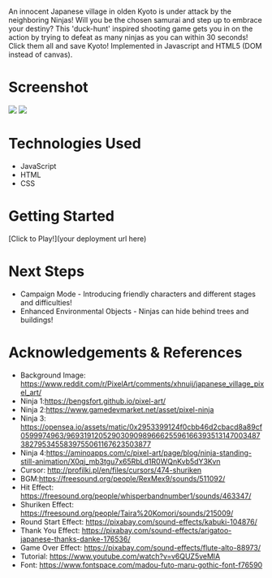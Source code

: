 # <clickshoot>

An innocent Japanese village in olden Kyoto is under attack by the neighboring Ninjas! Will you be the chosen samurai and step up to embrace your destiny? This 'duck-hunt' inspired shooting game gets you in on the action by trying to defeat as many ninjas as you can within 30 seconds! Click them all and save Kyoto! Implemented in Javascript and HTML5 (DOM instead of canvas).

# Screenshot

<img src="url to your image on imgur">
<img src="url to your image on imgur">

# Technologies Used

- JavaScript
- HTML
- CSS

# Getting Started

[Click to Play!](your deployment url here)

# Next Steps

- Campaign Mode - Introducing friendly characters and different stages and difficulties!
- Enhanced Environmental Objects - Ninjas can hide behind trees and buildings!

# Acknowledgements & References

- Background Image: https://www.reddit.com/r/PixelArt/comments/xhnuij/japanese_village_pixel_art/
- Ninja 1:https://bengsfort.github.io/pixel-art/
- Ninja 2:https://www.gamedevmarket.net/asset/pixel-ninja
- Ninja 3: https://opensea.io/assets/matic/0x2953399124f0cbb46d2cbacd8a89cf0599974963/96931912052903090989666255961663935131470034873827953455839755061167623503877
- Ninja 4:https://aminoapps.com/c/pixel-art/page/blog/ninja-standing-still-animation/X0qj_mb3tgu7x65RbLd1R0WQnKvb5dY3Kvn
- Cursor: http://profilki.pl/en/files/cursors/474-shuriken
- BGM:https://freesound.org/people/RexMex9/sounds/511092/
- Hit Effect: https://freesound.org/people/whisperbandnumber1/sounds/463347/
- Shuriken Effect: https://freesound.org/people/Taira%20Komori/sounds/215009/
- Round Start Effect: https://pixabay.com/sound-effects/kabuki-104876/
- Thank You Effect: https://pixabay.com/sound-effects/arigatoo-japanese-thanks-danke-176536/
- Game Over Effect: https://pixabay.com/sound-effects/flute-alto-88973/
- Tutorial: https://www.youtube.com/watch?v=v6QUZ5veMlA
- Font: https://www.fontspace.com/madou-futo-maru-gothic-font-f76590
